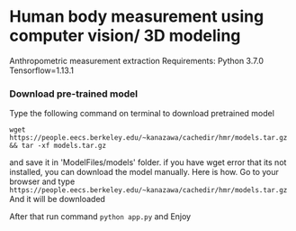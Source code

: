 # Human body measurement using computer vision/ 3D modeling
Anthropometric measurement extraction
Requirements: Python 3.7.0
Tensorflow=1.13.1

###  Download pre-trained model
Type the following command on terminal to download pretrained model

`wget https://people.eecs.berkeley.edu/~kanazawa/cachedir/hmr/models.tar.gz && tar -xf models.tar.gz`

and save it in 'ModelFiles/models' folder.
if you have wget error that its not installed, you can download the model manually.
Here is how.
Go to your browser and type `https://people.eecs.berkeley.edu/~kanazawa/cachedir/hmr/models.tar.gz`
And it will be downloaded


After that run command `python app.py` and Enjoy
